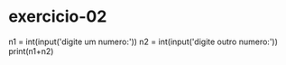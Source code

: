 # exercicio-02
n1 = int(input('digite um numero:'))
n2 = int(input('digite outro numero:'))
print(n1+n2)
